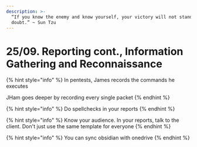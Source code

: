 ```yaml
---
description: >-
  “If you know the enemy and know yourself, your victory will not stand in
  doubt.” ~ Sun Tzu
---
```


# 25/09. Reporting cont., Information Gathering and Reconnaissance

{% hint style="info" %}
In pentests, James records the commands he executes

JHam goes deeper by recording every single packet
{% endhint %}

{% hint style="info" %}
Do spellchecks in your reports
{% endhint %}

{% hint style="info" %}
Know your audience. In your reports, talk to the client. Don't just use the same template for everyone
{% endhint %}

{% hint style="info" %}
You can sync obsidian with onedrive
{% endhint %}

